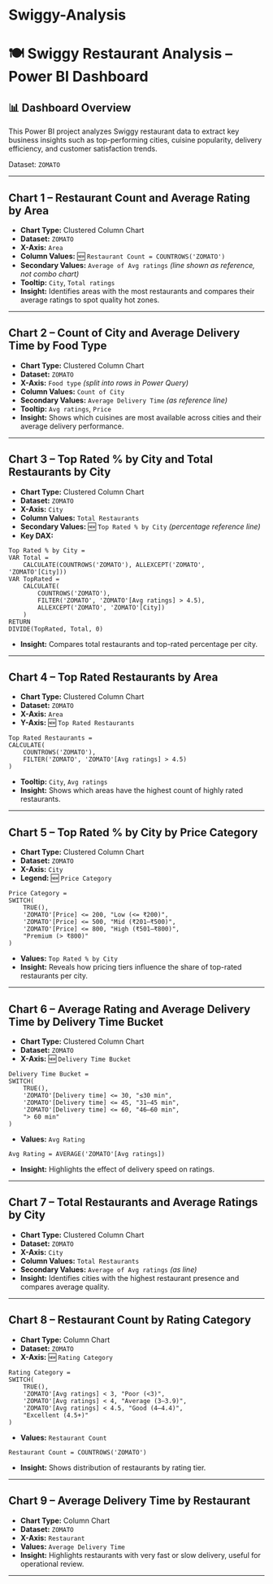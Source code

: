 # Swiggy-Analysis
# 🍽️ Swiggy Restaurant Analysis – Power BI Dashboard

## 📊 Dashboard Overview
This Power BI project analyzes Swiggy restaurant data to extract key business insights such as top-performing cities, cuisine popularity, delivery efficiency, and customer satisfaction trends.  

Dataset: `ZOMATO`

---

## **Chart 1 – Restaurant Count and Average Rating by Area**
- **Chart Type:** Clustered Column Chart  
- **Dataset:** `ZOMATO`  
- **X-Axis:** `Area`  
- **Column Values:** 🆕 `Restaurant Count = COUNTROWS('ZOMATO')`  
- **Secondary Values:** `Average of Avg ratings` *(line shown as reference, not combo chart)*  
- **Tooltip:** `City`, `Total ratings`  
- **Insight:** Identifies areas with the most restaurants and compares their average ratings to spot quality hot zones.

---

## **Chart 2 – Count of City and Average Delivery Time by Food Type**
- **Chart Type:** Clustered Column Chart  
- **Dataset:** `ZOMATO`  
- **X-Axis:** `Food type` *(split into rows in Power Query)*  
- **Column Values:** `Count of City`  
- **Secondary Values:** `Average Delivery Time` *(as reference line)*  
- **Tooltip:** `Avg ratings`, `Price`  
- **Insight:** Shows which cuisines are most available across cities and their average delivery performance.

---

## **Chart 3 – Top Rated % by City and Total Restaurants by City**
- **Chart Type:** Clustered Column Chart  
- **Dataset:** `ZOMATO`  
- **X-Axis:** `City`  
- **Column Values:** `Total Restaurants`  
- **Secondary Values:** 🆕 `Top Rated % by City` *(percentage reference line)*  
- **Key DAX:**  
```dax
Top Rated % by City =
VAR Total =
    CALCULATE(COUNTROWS('ZOMATO'), ALLEXCEPT('ZOMATO', 'ZOMATO'[City]))
VAR TopRated =
    CALCULATE(
        COUNTROWS('ZOMATO'),
        FILTER('ZOMATO', 'ZOMATO'[Avg ratings] > 4.5),
        ALLEXCEPT('ZOMATO', 'ZOMATO'[City])
    )
RETURN
DIVIDE(TopRated, Total, 0)
```  
- **Insight:** Compares total restaurants and top-rated percentage per city.

---

## **Chart 4 – Top Rated Restaurants by Area**
- **Chart Type:** Clustered Column Chart  
- **Dataset:** `ZOMATO`  
- **X-Axis:** `Area`  
- **Y-Axis:** 🆕 `Top Rated Restaurants`  
```dax
Top Rated Restaurants =
CALCULATE(
    COUNTROWS('ZOMATO'),
    FILTER('ZOMATO', 'ZOMATO'[Avg ratings] > 4.5)
)
```  
- **Tooltip:** `City`, `Avg ratings`  
- **Insight:** Shows which areas have the highest count of highly rated restaurants.

---

## **Chart 5 – Top Rated % by City by Price Category**
- **Chart Type:** Clustered Column Chart  
- **Dataset:** `ZOMATO`  
- **X-Axis:** `City`  
- **Legend:** 🆕 `Price Category`  
```dax
Price Category =
SWITCH(
    TRUE(),
    'ZOMATO'[Price] <= 200, "Low (<= ₹200)",
    'ZOMATO'[Price] <= 500, "Mid (₹201–₹500)",
    'ZOMATO'[Price] <= 800, "High (₹501–₹800)",
    "Premium (> ₹800)"
)
```  
- **Values:** `Top Rated % by City`  
- **Insight:** Reveals how pricing tiers influence the share of top-rated restaurants per city.

---

## **Chart 6 – Average Rating and Average Delivery Time by Delivery Time Bucket**
- **Chart Type:** Clustered Column Chart  
- **Dataset:** `ZOMATO`  
- **X-Axis:** 🆕 `Delivery Time Bucket`  
```dax
Delivery Time Bucket =
SWITCH(
    TRUE(),
    'ZOMATO'[Delivery time] <= 30, "≤30 min",
    'ZOMATO'[Delivery time] <= 45, "31–45 min",
    'ZOMATO'[Delivery time] <= 60, "46–60 min",
    "> 60 min"
)
```  
- **Values:** `Avg Rating`  
```dax
Avg Rating = AVERAGE('ZOMATO'[Avg ratings])
```  
- **Insight:** Highlights the effect of delivery speed on ratings.

---

## **Chart 7 – Total Restaurants and Average Ratings by City**
- **Chart Type:** Clustered Column Chart  
- **Dataset:** `ZOMATO`  
- **X-Axis:** `City`  
- **Column Values:** `Total Restaurants`  
- **Secondary Values:** `Average of Avg ratings` *(as line)*  
- **Insight:** Identifies cities with the highest restaurant presence and compares average quality.

---

## **Chart 8 – Restaurant Count by Rating Category**
- **Chart Type:** Column Chart  
- **Dataset:** `ZOMATO`  
- **X-Axis:** 🆕 `Rating Category`  
```dax
Rating Category =
SWITCH(
    TRUE(),
    'ZOMATO'[Avg ratings] < 3, "Poor (<3)",
    'ZOMATO'[Avg ratings] < 4, "Average (3–3.9)",
    'ZOMATO'[Avg ratings] < 4.5, "Good (4–4.4)",
    "Excellent (4.5+)"
)
```  
- **Values:** `Restaurant Count`  
```dax
Restaurant Count = COUNTROWS('ZOMATO')
```  
- **Insight:** Shows distribution of restaurants by rating tier.

---

## **Chart 9 – Average Delivery Time by Restaurant**
- **Chart Type:** Column Chart  
- **Dataset:** `ZOMATO`  
- **X-Axis:** `Restaurant`  
- **Values:** `Average Delivery Time`  
- **Insight:** Highlights restaurants with very fast or slow delivery, useful for operational review.

---
